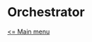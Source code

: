 # Orchestrator

[<= Main menu](https://github.com/Psychopoulet/node-pluginsmanager-plugin//README.md)
